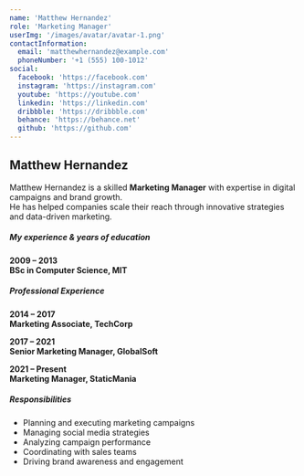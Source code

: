 ```yaml
---
name: 'Matthew Hernandez'
role: 'Marketing Manager'
userImg: '/images/avatar/avatar-1.png'
contactInformation:
  email: 'matthewhernandez@example.com'
  phoneNumber: '+1 (555) 100-1012'
social:
  facebook: 'https://facebook.com'
  instagram: 'https://instagram.com'
  youtube: 'https://youtube.com'
  linkedin: 'https://linkedin.com'
  dribbble: 'https://dribbble.com'
  behance: 'https://behance.net'
  github: 'https://github.com'
---
```


## Matthew Hernandez

Matthew Hernandez is a skilled **Marketing Manager** with expertise in digital campaigns and brand growth.  
He has helped companies scale their reach through innovative strategies and data-driven marketing.

##### My experience & years of education

**2009 – 2013**  
**BSc in Computer Science, MIT**

##### Professional Experience

**2014 – 2017**  
**Marketing Associate, TechCorp**

**2017 – 2021**  
**Senior Marketing Manager, GlobalSoft**

**2021 – Present**  
**Marketing Manager, StaticMania**

##### Responsibilities

- Planning and executing marketing campaigns
- Managing social media strategies
- Analyzing campaign performance
- Coordinating with sales teams
- Driving brand awareness and engagement

